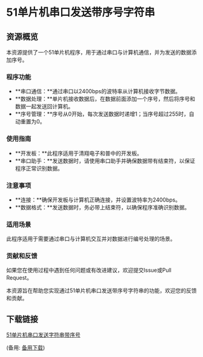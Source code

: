 # 51单片机串口发送带序号字符串

## 资源概览

本资源提供了一个51单片机程序，用于通过串口与计算机通信，并为发送的数据添加序号。

### 程序功能

- **串口通信：**通过串口以2400bps的波特率从计算机接收字节数据。
- **数据处理：**单片机接收数据后，在数据前面添加一个序号，然后将序号和数据一起发送回计算机。
- **序号管理：**序号从0开始，每次发送数据时递增1；当序号超过255时，自动重置为0。

### 使用指南

- **开发板：**此程序适用于清翔电子和普中的开发板。
- **串口助手：**发送数据时，请使用串口助手并确保数据带有结束符，以保证程序正常识别数据。

### 注意事项

- **连接：**确保开发板与计算机正确连接，并设置波特率为2400bps。
- **数据格式：**发送数据时，务必带上结束符，以确保程序准确识别数据。

### 适用场景

此程序适用于需要通过串口与计算机交互并对数据进行编号处理的场景。

### 贡献和反馈

如果您在使用过程中遇到任何问题或有改进建议，欢迎提交Issue或Pull Request。

本资源旨在帮助您实现通过51单片机串口发送带序号字符串的功能，欢迎您的反馈和贡献。

## 下载链接
[51单片机串口发送字符串带序号](https://pan.quark.cn/s/2315f335567e) 

(备用: [备用下载](https://pan.baidu.com/s/1m6usi_-EUTIDmfAy5xCmmQ?pwd=1234))
